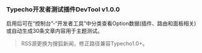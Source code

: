 ### Typecho开发者测试插件DevTool v1.0.0

启用后可在“控制台”-“开发者工具”中分类查看Option数据(插件、路由和面板相关)或自动生成30条文章内容用于主题测试。

 > RSS源更换为搜狐新闻，修正路径兼容Typecho1.0+。
